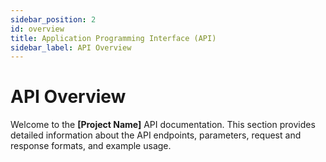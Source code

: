 ```yaml
---
sidebar_position: 2
id: overview
title: Application Programming Interface (API)
sidebar_label: API Overview
---
```


# API Overview

Welcome to the **[Project Name]** API documentation. This section provides detailed information about the API endpoints, parameters, request and response formats, and example usage.

